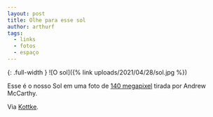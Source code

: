 ```yaml
---
layout: post
title: Olhe para esse sol
author: arthurf
tags:
  - links
  - fotos
  - espaço
---
```


{: .full-width }
![O sol]({% link uploads/2021/04/28/sol.jpg %})

Esse é o nosso Sol em uma foto de [140 megapixel](https://www.patreon.com/posts/50407977) tirada por Andrew McCarthy.

Via [Kottke](https://kottke.org/21/04/lets-bask-in-this-photo-of-the-sun).
